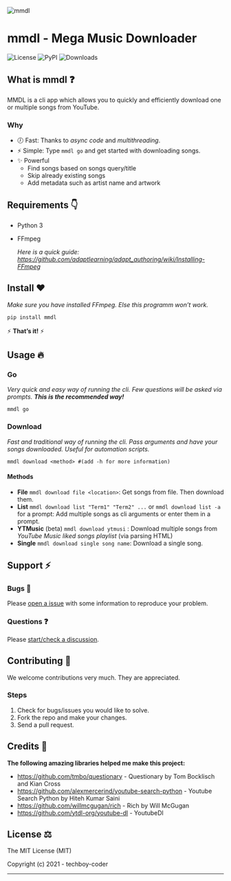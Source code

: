![mmdl](https://raw.githubusercontent.com/techboy-coder/mmdl/main/mmdl%20image.png)

# mmdl - Mega Music Downloader

![License](https://img.shields.io/pypi/l/mmdl?style=for-the-badge) ![PyPI](https://img.shields.io/pypi/v/mmdl?style=for-the-badge) ![Downloads](https://img.shields.io/pypi/dw/mmdl?style=for-the-badge)

## What is mmdl ❓

MMDL is a cli app which allows you to quickly and efficiently download one or multiple songs from YouTube.

### Why

- 🕖 Fast: Thanks to *async code* and *multithreading*.
- ⚡ Simple: Type `mmdl go`  and get started with downloading songs.
- ✨ Powerful
  - Find songs based on songs query/title
  - Skip already existing songs
  - Add metadata such as artist name and artwork

## Requirements 👇

- Python 3

- FFmpeg

  *Here is a quick guide: https://github.com/adaptlearning/adapt_authoring/wiki/Installing-FFmpeg*

## Install ❤️

*Make sure you have installed FFmpeg. Else this programm won’t work.*

```bash
pip install mmdl
```

⚡ **That’s it!** ⚡

## Usage 🔥

### Go

*Very quick and easy way of running the cli. Few questions will be asked via prompts. **This is the recommended way!***

```shell
mmdl go
```

### Download

*Fast and traditional way of running the cli. Pass arguments and have your songs downloaded. Useful for automation scripts.*

```shell
mmdl download <method> #(add -h for more information)
```

#### Methods

- **File** `mmdl download file <location>`: Get songs from file. Then download them.
- **List** `mmdl download list "Term1" "Term2" ...` or `mmdl download list -a` for a prompt: Add multiple songs as cli arguments or enter them in a prompt.
- **YTMusic** (beta) `mmdl download ytmusi` : Download multiple songs from *YouTube Music liked songs playlist* (via parsing HTML)
- **Single** `mmdl download single song name`: Download a single song.

## Support ⚡

### Bugs 🐛

Please [open a issue](https://github.com/techboy-coder/mmdl/issues/new) with some information to reproduce your problem.

### Questions ❓

Please [start/check a discussion](https://github.com/techboy-coder/mmdl/discussions/new). 

## Contributing 🤜

We welcome contributions very much. They are appreciated. 

### Steps

1. Check for bugs/issues you would like to solve.
2. Fork the repo and make your changes.
3. Send a pull request.

## Credits 🥂

**The following amazing libraries helped me make this project:**

- https://github.com/tmbo/questionary - Questionary by Tom Bocklisch and Kian Cross
- https://github.com/alexmercerind/youtube-search-python - Youtube Search Python by Hiteh Kumar Saini
- https://github.com/willmcgugan/rich - Rich by Will McGugan
- https://github.com/ytdl-org/youtube-dl - YoutubeDl

## License ⚖️

The MIT License (MIT)

Copyright (c) 2021 - techboy-coder

------

